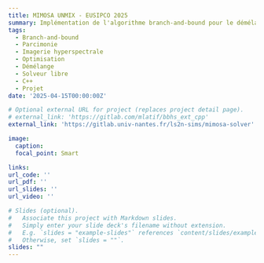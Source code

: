 ```yaml
---
title: MIMOSA UNMIX - EUSIPCO 2025
summary: Implémentation de l'algorithme branch-and-bound pour le démélange spectral parcimonieux. [Matériel supplémentaire](https://gitlab.univ-nantes.fr/ls2n-sims/l0-sparse-unmix-eusipco-supplementary-materials)
tags:
  - Branch-and-bound
  - Parcimonie
  - Imagerie hyperspectrale
  - Optimisation
  - Démélange
  - Solveur libre
  - C++
  - Projet
date: '2025-04-15T00:00:00Z'

# Optional external URL for project (replaces project detail page).
# external_link: 'https://gitlab.com/mlatif/bbhs_ext_cpp'
external_link: 'https://gitlab.univ-nantes.fr/ls2n-sims/mimosa-solver'

image:
  caption:
  focal_point: Smart

links:
url_code: ''
url_pdf: ''
url_slides: ''
url_video: ''

# Slides (optional).
#   Associate this project with Markdown slides.
#   Simply enter your slide deck's filename without extension.
#   E.g. `slides = "example-slides"` references `content/slides/example-slides.md`.
#   Otherwise, set `slides = ""`.
slides: ""
---
```

